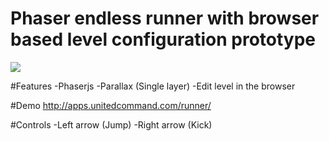 Phaser endless runner with browser based level configuration prototype
========

<img src="http://i.imgur.com/KGRZTPw.png">

#Features
-Phaserjs
-Parallax (Single layer)
-Edit level in the browser

#Demo
http://apps.unitedcommand.com/runner/

#Controls
-Left arrow (Jump)
-Right arrow (Kick)
